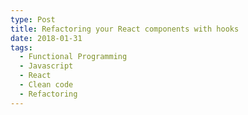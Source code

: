 ```yaml
---
type: Post
title: Refactoring your React components with hooks
date: 2018-01-31
tags:
  - Functional Programming
  - Javascript
  - React
  - Clean code
  - Refactoring
---
```


